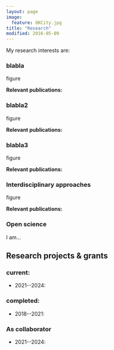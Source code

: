 ```yaml
---
layout: page
image:
  feature: OKCity.jpg
title: "Research"
modified: 2016-05-09
---
```


My research interests are:

### blabla

figure

**Relevant publications:** 

### blabla2

figure

**Relevant publications:**

### blabla3

figure

**Relevant publications:**


### Interdisciplinary approaches

figure

**Relevant publications:**

### Open science

I am...

## Research projects & grants

### current:
- 2021--2024:

### completed:
- 2018--2021:

### As collaborator
- 2021--2024:
